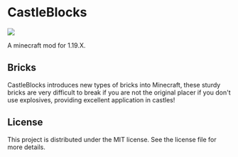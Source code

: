 # CastleBlocks
[![](http://cf.way2muchnoise.eu/full_castleblocks_downloads.svg)](https://minecraft.curseforge.com/projects/castleblocks)

A minecraft mod for 1.19.X.

## Bricks

CastleBlocks introduces new types of bricks into Minecraft, these sturdy bricks are very difficult to break if you are not the original placer if you don't use explosives, providing excellent application in castles!

## License

This project is distributed under the MIT license. See the license file for more details.
